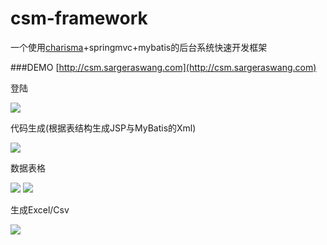 # csm-framework
一个使用[charisma](https://github.com/usmanhalalit/charisma)+springmvc+mybatis的后台系统快速开发框架

###DEMO
[http://csm.sargeraswang.com](http://csm.sargeraswang.com)

登陆

![](http://sargeraswang.com/images/blog_img/csm_framework/login.png)

代码生成(根据表结构生成JSP与MyBatis的Xml)  

![](http://sargeraswang.com/images/blog_img/csm_framework/code.png)

数据表格

![](http://sargeraswang.com/images/blog_img/csm_framework/table.png)
![](http://sargeraswang.com/images/blog_img/csm_framework/table2.png)

生成Excel/Csv

![](http://sargeraswang.com/images/blog_img/csm_framework/excel.png)
